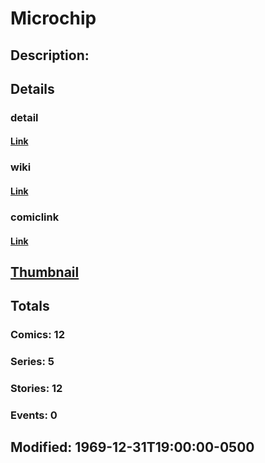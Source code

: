 # Microchip
## Description: 
## Details
### detail
#### [Link](http://marvel.com/characters/1449/microchip?utm_campaign=apiRef&utm_source=225578a89fc76f3d20fbffda5d17a88d)
### wiki
#### [Link](http://marvel.com/universe/Microchip?utm_campaign=apiRef&utm_source=225578a89fc76f3d20fbffda5d17a88d)
### comiclink
#### [Link](http://marvel.com/comics/characters/1011134/microchip?utm_campaign=apiRef&utm_source=225578a89fc76f3d20fbffda5d17a88d)
## [Thumbnail](http://i.annihil.us/u/prod/marvel/i/mg/b/40/image_not_available.jpg)
## Totals
### Comics: 12
### Series: 5
### Stories: 12
### Events: 0
## Modified: 1969-12-31T19:00:00-0500